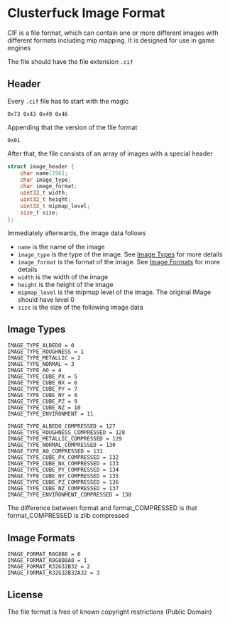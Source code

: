 # Clusterfuck Image Format
CIF is a file format, which can contain one or more different images with
different formats including mip mapping. It is designed for use in game engines

The file should have the file extension `.cif`
## Header
Every `.cif` file has to start with the magic
```hex
0x73 0x43 0x49 0x46 
```
Appending that the version of the file format
```hex
0x01
```

After that, the file consists of an array of images with a special header
```c
struct image_header {
	char name[256];
	char image_type;
	char image_format;
	uint32_t width;
	uint32_t height;
	uint32_t mipmap_level;
	size_t size;
};
```
Immediately afterwards, the image data follows
- `name` is the name of the image
- `image_type` is the type of the image. See [Image Types](#image-types) for more details
- `image_format` is the format of the image. See [Image Formats](#image-formats) for more details
- `width` is the width of the image
- `height` is the height of the image
- `mipmap_level` is the mipmap level of the image. The original IMage should have level 0
- `size` is the size of the following image data
## Image Types
```
IMAGE_TYPE_ALBEDO = 0
IMAGE_TYPE_ROUGHNESS = 1
IMAGE_TYPE_METALLIC = 2
IMAGE_TYPE_NORMAL = 3
IMAGE_TYPE_AO = 4
IMAGE_TYPE_CUBE_PX = 5
IMAGE_TYPE_CUBE_NX = 6
IMAGE_TYPE_CUBE_PY = 7
IMAGE_TYPE_CUBE_NY = 8
IMAGE_TYPE_CUBE_PZ = 9
IMAGE_TYPE_CUBE_NZ = 10
IMAGE_TYPE_ENVIRONMENT = 11

IMAGE_TYPE_ALBEDO_COMPRESSED = 127
IMAGE_TYPE_ROUGHNESS_COMPRESSED = 128
IMAGE_TYPE_METALLIC_COMPRESSED = 129
IMAGE_TYPE_NORMAL_COMPRESSED = 130
IMAGE_TYPE_AO_COMPRESSED = 131
IMAGE_TYPE_CUBE_PX_COMPRESSED = 132
IMAGE_TYPE_CUBE_NX_COMPRESSED = 133
IMAGE_TYPE_CUBE_PY_COMPRESSED = 134
IMAGE_TYPE_CUBE_NY_COMPRESSED = 135
IMAGE_TYPE_CUBE_PZ_COMPRESSED = 136
IMAGE_TYPE_CUBE_NZ_COMPRESSED = 137
IMAGE_TYPE_ENVIRONMENT_COMPRESSED = 138
```
The difference between format and format_COMPRESSED is that format_COMPRESSED is zlib compressed
## Image Formats
```
IMAGE_FORMAT_R8G8B8 = 0
IMAGE_FORMAT_R8G8B8A8 = 1
IMAGE_FORMAT_R32G32B32 = 2
IMAGE_FORMAT_R32G32B32A32 = 3
```
## License
The file format is free of known copyright restrictions (Public Domain)
